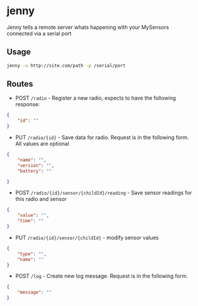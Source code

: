 jenny
=====

Jenny tells a remote server whats happening with your MySensors connected via a serial port


## Usage

```sh
jenny -u http://site.com/path -p /serial/port
```


## Routes

* POST `/radio` - Register a new radio, expects to have the following response:
```json
{
    "id": ""
}
```

* PUT `/radio/{id}` - Save data for radio.  Request is in the following form.
All values are optional
```json
{
    "name": "",
    "version": "",
    "battery": ""

}
```
* POST `/radio/{id}/sensor/{childId}/reading` - Save sensor readings for this radio and sensor
```json
{
    "value": "",
    "time": ""
}
```

* PUT `/radio/{id}/sensor/{childId}` - modify sensor values
```json
{
    "type": "",
    "name": ""
}
```

* POST `/log` - Create new log message.  Request is in the following form.
```json
{
    "message": ""
}
```